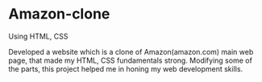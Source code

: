 # Amazon-clone
Using HTML, CSS

Developed a website which is a clone of Amazon(amazon.com) main web page,
that made my HTML, CSS fundamentals strong.
Modifying some of the parts, this project helped me in honing my web
development skills.
